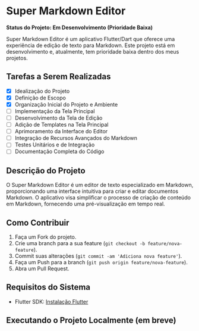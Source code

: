 # Super Markdown Editor

**Status do Projeto: Em Desenvolvimento (Prioridade Baixa)**

Super Markdown Editor é um aplicativo Flutter/Dart que oferece uma experiência de edição de texto para Markdown. Este projeto está em desenvolvimento e, atualmente, tem prioridade baixa dentro dos meus projetos.

## Tarefas a Serem Realizadas

- [x] Idealização do Projeto
- [x] Definição de Escopo
- [x] Organização Inicial do Projeto e Ambiente
- [ ] Implementação da Tela Principal
- [ ] Desenvolvimento da Tela de Edição
- [ ] Adição de Templates na Tela Principal
- [ ] Aprimoramento da Interface do Editor
- [ ] Integração de Recursos Avançados do Markdown
- [ ] Testes Unitários e de Integração
- [ ] Documentação Completa do Código

## Descrição do Projeto

O Super Markdown Editor é um editor de texto especializado em Markdown, proporcionando uma interface intuitiva para criar e editar documentos Markdown. O aplicativo visa simplificar o processo de criação de conteúdo em Markdown, fornecendo uma pré-visualização em tempo real.

## Como Contribuir

1. Faça um Fork do projeto.
2. Crie uma branch para a sua feature (`git checkout -b feature/nova-feature`).
3. Commit suas alterações (`git commit -am 'Adiciona nova feature'`).
4. Faça um Push para a branch (`git push origin feature/nova-feature`).
5. Abra um Pull Request.

## Requisitos do Sistema

- Flutter SDK: [Instalação Flutter](https://flutter.dev/docs/get-started/install)

## Executando o Projeto Localmente (em breve)